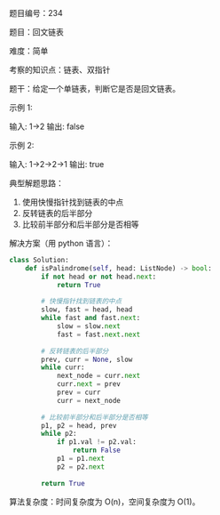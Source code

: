题目编号：234

题目：回文链表

难度：简单

考察的知识点：链表、双指针

题干：给定一个单链表，判断它是否是回文链表。

示例 1:

输入: 1->2
输出: false

示例 2:

输入: 1->2->2->1
输出: true

典型解题思路：

1. 使用快慢指针找到链表的中点
2. 反转链表的后半部分
3. 比较前半部分和后半部分是否相等

解决方案（用 python 语言）：

```python
class Solution:
    def isPalindrome(self, head: ListNode) -> bool:
        if not head or not head.next:
            return True
        
        # 快慢指针找到链表的中点
        slow, fast = head, head
        while fast and fast.next:
            slow = slow.next
            fast = fast.next.next
        
        # 反转链表的后半部分
        prev, curr = None, slow
        while curr:
            next_node = curr.next
            curr.next = prev
            prev = curr
            curr = next_node
        
        # 比较前半部分和后半部分是否相等
        p1, p2 = head, prev
        while p2:
            if p1.val != p2.val:
                return False
            p1 = p1.next
            p2 = p2.next
        
        return True
```

算法复杂度：时间复杂度为 O(n)，空间复杂度为 O(1)。
